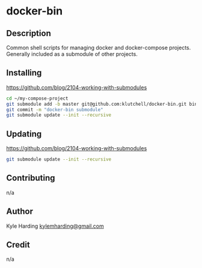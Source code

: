 # docker-bin #

## Description ##

Common shell scripts for managing docker and docker-compose projects.
Generally included as a submodule of other projects.

## Installing ##
https://github.com/blog/2104-working-with-submodules
```bash
cd ~/my-compose-project
git submodule add -b master git@github.com:klutchell/docker-bin.git bin
git commit -m "docker-bin submodule"
git submodule update --init --recursive
```

## Updating ##
https://github.com/blog/2104-working-with-submodules
```bash
git submodule update --init --recursive
```

## Contributing ##

n/a

## Author ##

Kyle Harding <kylemharding@gmail.com>

## Credit ##

n/a